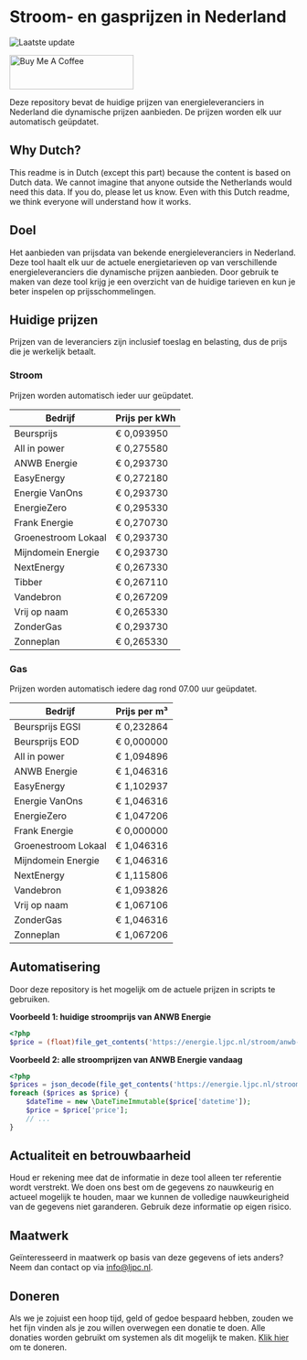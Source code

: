 # Stroom- en gasprijzen in Nederland

![Laatste update](https://img.shields.io/badge/laatste%20update-2024--02--27%2017%3A00%20CET-brightgreen)

<a href="https://www.buymeacoffee.com/Lars-" target="_blank"><img src="https://cdn.buymeacoffee.com/buttons/v2/default-orange.png" alt="Buy Me A Coffee" height="60" style="height: 60px !important;width: 217px !important;" ></a>

Deze repository bevat de huidige prijzen van energieleveranciers in Nederland die dynamische prijzen aanbieden. De prijzen worden elk uur automatisch geüpdatet.

## Why Dutch?

This readme is in Dutch (except this part) because the content is based on Dutch data. We cannot imagine that anyone outside the Netherlands would need this data. If you do, please let us know. Even with this Dutch readme, we think
everyone will understand how it works.

## Doel

Het aanbieden van prijsdata van bekende energieleveranciers in Nederland. Deze tool haalt elk uur de actuele energietarieven op van verschillende energieleveranciers die dynamische prijzen aanbieden. Door gebruik te maken van deze tool
krijg je een overzicht van de huidige tarieven en kun je beter inspelen op prijsschommelingen.

## Huidige prijzen

Prijzen van de leveranciers zijn inclusief toeslag en belasting, dus de prijs die je werkelijk betaalt.

### Stroom

Prijzen worden automatisch ieder uur geüpdatet.

 Bedrijf | Prijs per kWh 
---------|---------------
Beursprijs | € 0,093950
All in power | € 0,275580
ANWB Energie | € 0,293730
EasyEnergy | € 0,272180
Energie VanOns | € 0,293730
EnergieZero | € 0,295330
Frank Energie | € 0,270730
Groenestroom Lokaal | € 0,293730
Mijndomein Energie | € 0,293730
NextEnergy | € 0,267330
Tibber | € 0,267110
Vandebron | € 0,267209
Vrij op naam | € 0,265330
ZonderGas | € 0,293730
Zonneplan | € 0,265330


### Gas

Prijzen worden automatisch iedere dag rond 07.00 uur geüpdatet.

 Bedrijf | Prijs per m³ 
---------|--------------
Beursprijs EGSI | € 0,232864
Beursprijs EOD | € 0,000000
All in power | € 1,094896
ANWB Energie | € 1,046316
EasyEnergy | € 1,102937
Energie VanOns | € 1,046316
EnergieZero | € 1,047206
Frank Energie | € 0,000000
Groenestroom Lokaal | € 1,046316
Mijndomein Energie | € 1,046316
NextEnergy | € 1,115806
Vandebron | € 1,093826
Vrij op naam | € 1,067106
ZonderGas | € 1,046316
Zonneplan | € 1,067206


## Automatisering

Door deze repository is het mogelijk om de actuele prijzen in scripts te gebruiken.

**Voorbeeld 1: huidige stroomprijs van ANWB Energie**

```php
<?php
$price = (float)file_get_contents('https://energie.ljpc.nl/stroom/anwb-energie-nu.txt');

```

**Voorbeeld 2: alle stroomprijzen van ANWB Energie vandaag**

```php
<?php
$prices = json_decode(file_get_contents('https://energie.ljpc.nl/stroom/all-in-power-vandaag.json'),true);
foreach ($prices as $price) {
    $dateTime = new \DateTimeImmutable($price['datetime']);
    $price = $price['price'];
    // ...
}
```

## Actualiteit en betrouwbaarheid

Houd er rekening mee dat de informatie in deze tool alleen ter referentie wordt verstrekt. We doen ons best om de gegevens zo nauwkeurig en actueel mogelijk te houden, maar we kunnen de volledige nauwkeurigheid van de gegevens niet
garanderen. Gebruik deze informatie op eigen risico.

## Maatwerk

Geïnteresseerd in maatwerk op basis van deze gegevens of iets anders? Neem dan contact op
via [info@ljpc.nl](mailto:info@ljpc.nl?subject=Energie%20prijzen).

## Doneren

Als we je zojuist een hoop tijd, geld of gedoe bespaard hebben, zouden we het fijn vinden als je zou willen overwegen een
donatie te doen. Alle donaties worden gebruikt om systemen als dit mogelijk te
maken. [Klik hier](https://www.buymeacoffee.com/Lars-) om te doneren.
